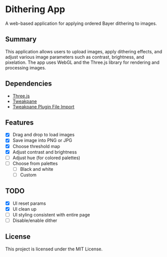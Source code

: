 # Dithering App

A web-based application for applying ordered Bayer dithering to images.

## Summary

This application allows users to upload images, apply dithering effects, and adjust various image parameters such as contrast, brightness, and pixelation. The app uses WebGL and the Three.js library for rendering and processing images.

## Dependencies

- [Three.js](https://threejs.org/)
- [Tweakpane](https://tweakpane.github.io/docs/)
- [Tweakpane Plugin File Import](https://github.com/LuchoTurtle/tweakpane-plugin-file-import)

## Features

- [x] Drag and drop to load images
- [x] Save image into PNG or JPG
- [x] Choose threshold map
- [x] Adjust contrast and brightness
- [ ] Adjust hue (for colored palettes)
- [ ] Choose from palettes
  - [ ] Black and white
  - [ ] Custom

## TODO

- [x] UI reset params
- [x] UI clean up
- [ ] UI styling consistent with entire page
- [ ] Disable/enable dither

## License

This project is licensed under the MIT License.
